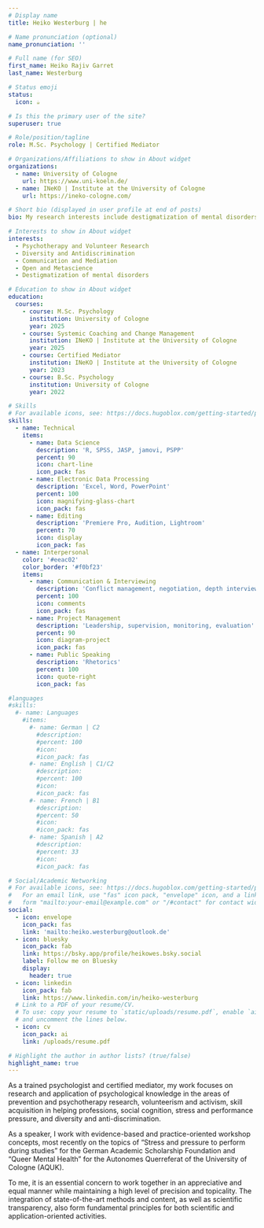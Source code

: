 ```yaml
---
# Display name
title: Heiko Westerburg | he

# Name pronunciation (optional)
name_pronunciation: ''

# Full name (for SEO)
first_name: Heiko Rajiv Garret
last_name: Westerburg

# Status emoji
status:
  icon: ☕️

# Is this the primary user of the site?
superuser: true

# Role/position/tagline
role: M.Sc. Psychology | Certified Mediator

# Organizations/Affiliations to show in About widget
organizations:
  - name: University of Cologne
    url: https://www.uni-koeln.de/
  - name: INeKO | Institute at the University of Cologne
    url: https://ineko-cologne.com/

# Short bio (displayed in user profile at end of posts)
bio: My research interests include destigmatization of mental disorders, psychotherapy research, diversity and anti-discrimination as well as open & metascience.

# Interests to show in About widget
interests:
  - Psychotherapy and Volunteer Research
  - Diversity and Antidiscrimination
  - Communication and Mediation
  - Open and Metascience
  - Destigmatization of mental disorders 

# Education to show in About widget
education:
  courses:
    - course: M.Sc. Psychology 
      institution: University of Cologne
      year: 2025
    - course: Systemic Coaching and Change Management
      institution: INeKO | Institute at the University of Cologne
      year: 2025
    - course: Certified Mediator
      institution: INeKO | Institute at the University of Cologne
      year: 2023
    - course: B.Sc. Psychology
      institution: University of Cologne
      year: 2022

# Skills
# For available icons, see: https://docs.hugoblox.com/getting-started/page-builder/#icons
skills:
  - name: Technical
    items:
      - name: Data Science
        description: 'R, SPSS, JASP, jamovi, PSPP'
        percent: 90
        icon: chart-line
        icon_pack: fas
      - name: Electronic Data Processing
        description: 'Excel, Word, PowerPoint'
        percent: 100
        icon: magnifying-glass-chart
        icon_pack: fas
      - name: Editing
        description: 'Premiere Pro, Audition, Lightroom'
        percent: 70
        icon: display
        icon_pack: fas
  - name: Interpersonal
    color: '#eeac02'
    color_border: '#f0bf23'
    items:
      - name: Communication & Interviewing
        description: 'Conflict management, negotiation, depth interview, diagnostics'
        percent: 100
        icon: comments
        icon_pack: fas
      - name: Project Management
        description: 'Leadership, supervision, monitoring, evaluation'
        percent: 90
        icon: diagram-project
        icon_pack: fas
      - name: Public Speaking
        description: 'Rhetorics'
        percent: 100
        icon: quote-right
        icon_pack: fas

#languages
#skills:
  #- name: Languages
    #items:
      #- name: German | C2
        #description:
        #percent: 100
        #icon: 
        #icon_pack: fas
      #- name: English | C1/C2
        #description: 
        #percent: 100
        #icon: 
        #icon_pack: fas
      #- name: French | B1
        #description: 
        #percent: 50
        #icon: 
        #icon_pack: fas
      #- name: Spanish | A2
        #description: 
        #percent: 33
        #icon: 
        #icon_pack: fas

# Social/Academic Networking
# For available icons, see: https://docs.hugoblox.com/getting-started/page-builder/#icons
#   For an email link, use "fas" icon pack, "envelope" icon, and a link in the
#   form "mailto:your-email@example.com" or "/#contact" for contact widget.
social:
  - icon: envelope
    icon_pack: fas
    link: 'mailto:heiko.westerburg@outlook.de'
  - icon: bluesky
    icon_pack: fab
    link: https://bsky.app/profile/heikowes.bsky.social
    label: Follow me on Bluesky
    display:
      header: true
  - icon: linkedin
    icon_pack: fab
    link: https://www.linkedin.com/in/heiko-westerburg
  # Link to a PDF of your resume/CV.
  # To use: copy your resume to `static/uploads/resume.pdf`, enable `ai` icons in `params.yaml`,
  # and uncomment the lines below.
  - icon: cv
    icon_pack: ai
    link: /uploads/resume.pdf

# Highlight the author in author lists? (true/false)
highlight_name: true
---
```


As a trained psychologist and certified mediator, my work focuses on research and application of psychological knowledge in the areas of prevention and psychotherapy research, volunteerism and activism, skill acquisition in helping professions, social cognition, stress and performance pressure, and diversity and anti-discrimination.

As a speaker, I work with evidence-based and practice-oriented workshop concepts, most recently on the topics of “Stress and pressure to perform during studies” for the German Academic Scholarship Foundation and “Queer Mental Health” for the Autonomes Querreferat of the University of Cologne (AQUK).

To me, it is an essential concern to work together in an appreciative and equal manner while maintaining a high level of precision and topicality. The integration of state-of-the-art methods and content, as well as scientific transparency, also form fundamental principles for both scientific and application-oriented activities.